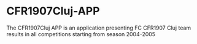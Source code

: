 # CFR1907Cluj-APP
The CFR1907Cluj APP is an application presenting FC CFR1907 Cluj team results in all competitions starting from season 2004-2005  
